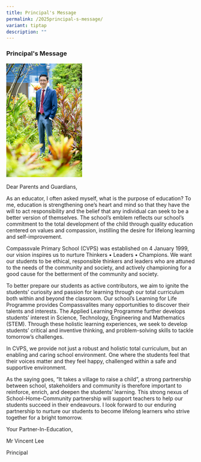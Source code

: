 ```yaml
---
title: Principal's Message
permalink: /2025principal-s-message/
variant: tiptap
description: ""
---
```

<h3><strong>Principal's Message</strong></h3>
<p></p>
<p></p>
<div class="isomer-image-wrapper">
<img style="width: 40%;" height="auto" width="100%" alt="" src="/images/Year 2025/School Leaders/Mr_Lee__resized_.jpg">
</div>
<p>Dear Parents and Guardians,</p>
<p>As an educator, I often asked myself, what is the purpose of education?
To me, education is strengthening one’s heart and mind so that they have
the will to act responsibility and the belief that any individual can seek
to be a better version of themselves. The school’s emblem reflects our
school’s commitment to the total development of the child through quality
education centered on values and compassion, instilling the desire for
lifelong learning and self-improvement.</p>
<p>Compassvale Primary School (CVPS) was established on 4 January 1999, our
vision inspires us to nurture Thinkers • Leaders • Champions. We want our
students to be ethical, responsible thinkers and leaders who are attuned
to the needs of the community and society, and actively championing for
a good cause for the betterment of the community and society.</p>
<p>To better prepare our students as active contributors, we aim to ignite
the students’ curiosity and passion for learning through our total curriculum
both within and beyond the classroom. Our school’s Learning for Life Programme
provides Compassvalites many opportunities to discover their talents and
interests. The Applied Learning Programme further develops students’ interest
in Science, Technology, Engineering and Mathematics (STEM). Through these
holistic learning experiences, we seek to develop students’ critical and
inventive thinking, and problem-solving skills to tackle tomorrow’s challenges.</p>
<p>In CVPS, we provide not just a robust and holistic total curriculum, but
an enabling and caring school environment. One where the students feel
that their voices matter and they feel happy, challenged within a safe
and supportive environment.</p>
<p>As the saying goes, “It takes a village to raise a child”, a strong partnership
between school, stakeholders and community is therefore important to reinforce,
enrich, and deepen the students’ learning. This strong nexus of School-Home-Community
partnership will support teachers to help our students succeed in their
endeavours. I look forward to our enduring partnership to nurture our students
to become lifelong learners who strive together for a bright tomorrow.</p>
<p></p>
<p></p>
<p>Your Partner-In-Education,</p>
<p>Mr Vincent Lee</p>
<p>Principal</p>